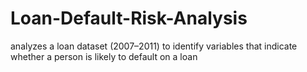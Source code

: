 # Loan-Default-Risk-Analysis
analyzes a loan dataset (2007–2011) to identify variables that indicate whether a person is likely to default on a loan
